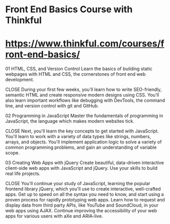 # Front End Basics Course with Thinkful
# https://www.thinkful.com/courses/front-end-basics/

01
HTML, CSS, and Version Control
Learn the basics of building static webpages with HTML and CSS, the cornerstones of front end web development.

CLOSE
During your first few weeks, you'll learn how to write SEO-friendly, semantic HTML and create responsive modern designs using CSS. You'll also learn important workflows like debugging with DevTools, the command line, and version control with git and GitHub.

02
Programming in JavaScript
Master the fundamentals of programming in JavaScript, the language which makes modern websites tick.

CLOSE
Next, you'll learn the key concepts to get started with JavaScript. You'll learn to work with a variety of data types like strings, numbers, arrays, and objects. You'll implement application logic to solve a variety of common programming problems, and gain an understanding of variable scope.

03
Creating Web Apps with jQuery
Create beautiful, data-driven interactive client-side web apps with JavaScript and jQuery. Use your skills to build real life projects.

CLOSE
You'll continue your study of JavaScript, learning the popular frontend library jQuery, which you'll use to create interactive, well-crafted apps. Get up to speed on all the syntax you need to know, and start using a proven process for rapidly prototyping web apps. Learn how to request and display data from third party APIs, like YouTube and SoundCloud, in your web apps using AJAX. Continue improving the accessibility of your web apps for various users with aXe and ARIA-live.
